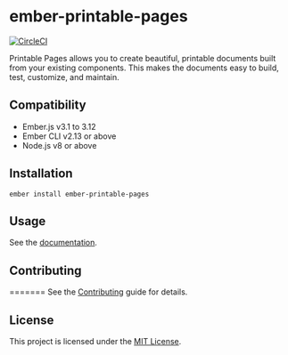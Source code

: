 ember-printable-pages
==============================================================================
[![CircleCI](https://circleci.com/gh/forge512/ember-printable-pages.svg?style=svg)](https://circleci.com/gh/forge512/ember-printable-pages)


Printable Pages allows you to create beautiful, printable documents built
from your existing components. This makes the documents easy to build, test, customize, and maintain.

Compatibility
------------------------------------------------------------------------------

* Ember.js v3.1 to 3.12
* Ember CLI v2.13 or above
* Node.js v8 or above


Installation
------------------------------------------------------------------------------

```
ember install ember-printable-pages
```


Usage
------------------------------------------------------------------------------

See the [documentation](https://forge512.github.io/ember-printable-pages/).


Contributing
------------------------------------------------------------------------------

=======
See the [Contributing](CONTRIBUTING.md) guide for details.


License
------------------------------------------------------------------------------

This project is licensed under the [MIT License](LICENSE.md).
